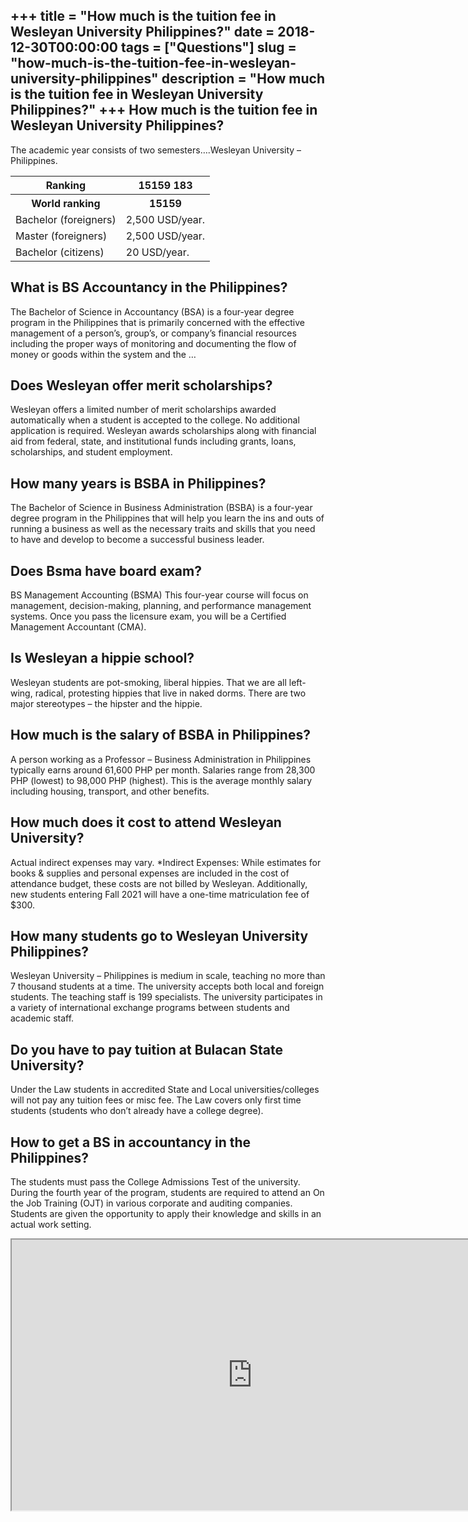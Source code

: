 +++
title = "How much is the tuition fee in Wesleyan University Philippines?"
date = 2018-12-30T00:00:00
tags = ["Questions"]
slug = "how-much-is-the-tuition-fee-in-wesleyan-university-philippines"
description = "How much is the tuition fee in Wesleyan University Philippines?"
+++
How much is the tuition fee in Wesleyan University Philippines?
---------------------------------------------------------------

The academic year consists of two semesters….Wesleyan University – Philippines.

<table><tr><th>Ranking</th><th>15159 183</th></tr><tr><th>World ranking</th><th>15159</th></tr><tr><td>Bachelor (foreigners)</td><td>2,500 USD/year.</td></tr><tr><td>Master (foreigners)</td><td>2,500 USD/year.</td></tr><tr><td>Bachelor (citizens)</td><td>20 USD/year.</td></tr></table>

What is BS Accountancy in the Philippines?
------------------------------------------

The Bachelor of Science in Accountancy (BSA) is a four-year degree program in the Philippines that is primarily concerned with the effective management of a person’s, group’s, or company’s financial resources including the proper ways of monitoring and documenting the flow of money or goods within the system and the …

Does Wesleyan offer merit scholarships?
---------------------------------------

Wesleyan offers a limited number of merit scholarships awarded automatically when a student is accepted to the college. No additional application is required. Wesleyan awards scholarships along with financial aid from federal, state, and institutional funds including grants, loans, scholarships, and student employment.

How many years is BSBA in Philippines?
--------------------------------------

The Bachelor of Science in Business Administration (BSBA) is a four-year degree program in the Philippines that will help you learn the ins and outs of running a business as well as the necessary traits and skills that you need to have and develop to become a successful business leader.

Does Bsma have board exam?
--------------------------

BS Management Accounting (BSMA) This four-year course will focus on management, decision-making, planning, and performance management systems. Once you pass the licensure exam, you will be a Certified Management Accountant (CMA).

Is Wesleyan a hippie school?
----------------------------

Wesleyan students are pot-smoking, liberal hippies. That we are all left-wing, radical, protesting hippies that live in naked dorms. There are two major stereotypes – the hipster and the hippie.

How much is the salary of BSBA in Philippines?
----------------------------------------------

A person working as a Professor – Business Administration in Philippines typically earns around 61,600 PHP per month. Salaries range from 28,300 PHP (lowest) to 98,000 PHP (highest). This is the average monthly salary including housing, transport, and other benefits.

How much does it cost to attend Wesleyan University?
----------------------------------------------------

Actual indirect expenses may vary. \*Indirect Expenses: While estimates for books &amp; supplies and personal expenses are included in the cost of attendance budget, these costs are not billed by Wesleyan. Additionally, new students entering Fall 2021 will have a one-time matriculation fee of $300.

How many students go to Wesleyan University Philippines?
--------------------------------------------------------

Wesleyan University – Philippines is medium in scale, teaching no more than 7 thousand students at a time. The university accepts both local and foreign students. The teaching staff is 199 specialists. The university participates in a variety of international exchange programs between students and academic staff.

Do you have to pay tuition at Bulacan State University?
-------------------------------------------------------

Under the Law students in accredited State and Local universities/colleges will not pay any tuition fees or misc fee. The Law covers only first time students (students who don’t already have a college degree).

How to get a BS in accountancy in the Philippines?
--------------------------------------------------

The students must pass the College Admissions Test of the university. During the fourth year of the program, students are required to attend an On the Job Training (OJT) in various corporate and auditing companies. Students are given the opportunity to apply their knowledge and skills in an actual work setting.

<iframe allow="accelerometer; autoplay; clipboard-write; encrypted-media; gyroscope; picture-in-picture" allowfullscreen="" class="__youtube_prefs__  epyt-is-override  no-lazyload" data-no-lazy="1" data-origheight="433" data-origwidth="770" data-skipgform_ajax_framebjll="" height="433" id="_ytid_20573" loading="lazy" src="https://www.youtube.com/embed/n786HZ5eu0c?enablejsapi=1&autoplay=0&cc_load_policy=0&cc_lang_pref=&iv_load_policy=1&loop=0&modestbranding=0&rel=1&fs=1&playsinline=0&autohide=2&theme=dark&color=red&controls=1&" title="YouTube player" width="770"></iframe>